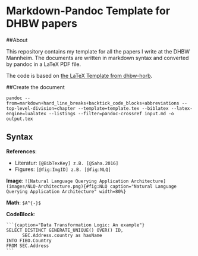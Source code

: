 # Markdown-Pandoc Template for DHBW papers

##About

This repository contains my template for all the papers I write at the DHBW Mannheim. The documents are written in markdown syntax and converted by pandoc in a LaTeX PDF file.

The code is based on [the LaTeX Template from dhbw-horb](https://github.com/dhbw-horb/latexVorlage).

##Create the document

```
pandoc --from=markdown+hard_line_breaks+backtick_code_blocks+abbreviations --top-level-division=chapter --template=template.tex --biblatex --latex-engine=lualatex --listings --filter=pandoc-crossref input.md -o output.tex
```

## Syntax

**References**: 

- Literatur:   ```[@BibTexKey] z.B. [@Saha.2016] ```
- Figures: ````[@fig:ImgID] z.B. [@fig:NLQ] ````

**Image**:   ```![Natural Language Querying Application Architecture](images/NLQ-Architecture.png){#fig:NLQ caption="Natural Language Querying Application Architecture" width=80%}```

**Math**: ```$A^{-}$ ```

**CodeBlock**: 

```
​```{caption="Data Transformation Logic: An example"}
SELECT DISTINCT GENERATE_UNIQUE() OVER() ID,
      SEC.Address.country as hasName
INTO FIBO.Country
FROM SEC.Address
​```
```



